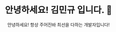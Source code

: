 <h1 align="center">안녕하세요! 김민규 입니다. 👋</h1>
<div align="center">
  안녕하세요! 항상 주어진바 최선을 다하는 개발자입니다!
</div>
<br/>
<br/>
<!--
**min9yu98/min9yu98** is a ✨ _special_ ✨ repository because its `README.md` (this file) appears on your GitHub profile.

Here are some ideas to get you started:

- 🔭 I’m currently working on ...
- 🌱 I’m currently learning ...
- 👯 I’m looking to collaborate on ...
- 🤔 I’m looking for help with ...
- 💬 Ask me about ...
- 📫 How to reach me: ...
- 😄 Pronouns: ...
- ⚡ Fun fact: ...
-->
![Anurag's GitHub stats](https://github-readme-stats.vercel.app/api?username=min9yu98&show_icons=true&theme=prussian)  
<br/>
<br/>
<div align="center">
  <h2 align="center">🛠 Tech Stacks 🛠</h2>
  <img src="https://img.shields.io/badge/Python-3776AB?style=flat&logo=Python&logoColor=white"/> 
  <img src="https://img.shields.io/badge/Java-6666CC?style=flat&logo=Java&logoColor=white"/> 
  <img src="https://img.shields.io/badge/SpringBoot-6DB33F?style=flat&logo=SpringBoot&logoColor=white"/> 
  <img src="https://img.shields.io/badge/MySQL-4479A1?style=flat&logo=MySQL&logoColor=white"/> 
  <img src="https://img.shields.io/badge/C++-00599C?style=flat&logo=C++&logoColor=white"/> 
  <img src="https://img.shields.io/badge/Linux-FCC624?style=flat&logo=Linux&logoColor=white"/> 
  <img src="https://img.shields.io/badge/Git-brightgreen.svg?&style=flat&logo=git&logoColor=white"/>
</div>
<br/>
<br/>
<div align="center">
  <h2 align="center">🛠 Cowork Tools 🛠</h2>
  <img src="https://img.shields.io/badge/GitHub-181717?style=flat&logo=GitHub&logoColor=white"/>
  <img src="https://img.shields.io/badge/Notion-000000?style=flat&logo=Notion&logoColor=white"/>
  <img src="https://img.shields.io/badge/Postman-FF6C37?style=flat&logo=postman&logoColor=white"/>
</div>
<br/>
<br/>
<div align="center">
 <h2 align="center">💫 Experience 💫</h2>
 
  |Organization|Activity|Date|
  |:---:|:---:|:---:|
  |라이징 캠프 S-Mentoring(소프트 스퀘어드)|Server 11기 온라인 멘토|2022.10 ~ 2022.12|
  |University Makeus Challenge 3기(소프트 스퀘어드)|Spring 스터디 활동|2022.8 ~ now|
  |라이징 캠프 8기(소프트 스퀘어드)|Server 파트 수료|2022.6 ~ 2022.8|
  |CUK NLP(가톨릭대학교 자연어처리 연구실)|연구원(학부연구생)|2022.01 ~ 2022.06|
 
</div>

